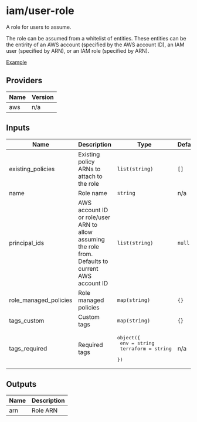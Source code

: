 # iam/user-role

A role for users to assume.

The role can be assumed from a whitelist of entities. These entities can be the
entirity of an AWS account (specified by the AWS account ID), an IAM user
(specified by ARN), or an IAM role (specified by ARN).

[Example](../../examples/iam-user-role.tf)

## Providers

| Name | Version |
|------|---------|
| aws | n/a |

## Inputs

| Name | Description | Type | Default | Required |
|------|-------------|------|---------|:--------:|
| existing\_policies | Existing policy ARNs to attach to the role | `list(string)` | `[]` | no |
| name | Role name | `string` | n/a | yes |
| principal\_ids | AWS account ID or role/user ARN to allow assuming the role from. Defaults to current AWS account ID | `list(string)` | `null` | no |
| role\_managed\_policies | Role managed policies | `map(string)` | `{}` | no |
| tags\_custom | Custom tags | `map(string)` | `{}` | no |
| tags\_required | Required tags | <pre>object({<br>    env       = string<br>    terraform = string<br>  })</pre> | n/a | yes |

## Outputs

| Name | Description |
|------|-------------|
| arn | Role ARN |
